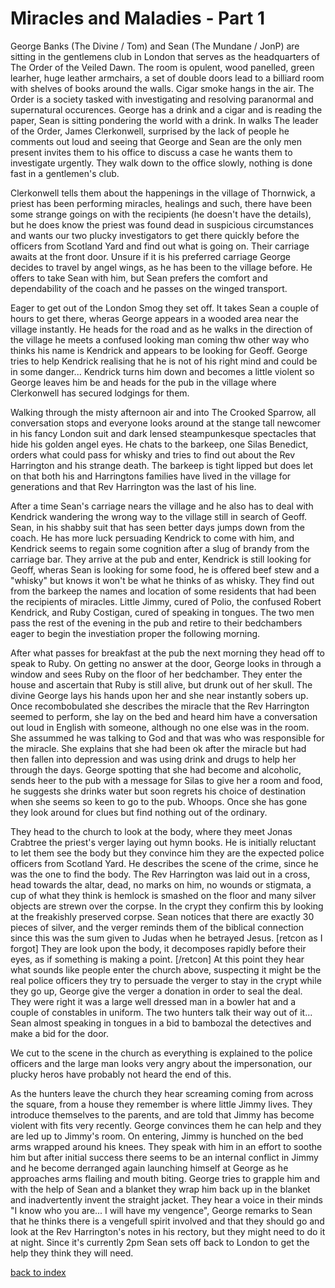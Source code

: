 # Miracles and Maladies - Part 1

George Banks (The Divine / Tom) and Sean (The Mundane / JonP) are sitting in the gentlemens club in London that serves as the headquarters of The Order of the Veiled Dawn. The room is opulent, wood panelled, green learher, huge leather armchairs, a set of double doors lead to a billiard room with shelves of books around the walls. Cigar smoke hangs in the air. The Order is a society tasked with investigating and resolving paranormal and supernatural occurences. George has a drink and a cigar and is reading the paper, Sean is sitting pondering the world with a drink. In walks The leader of the Order, James Clerkonwell, surprised by the lack of people he comments out loud and seeing that George and Sean are the only men present invites them to his office to discuss a case he wants them to investigate urgently. They walk down to the office slowly, nothing is done fast in a gentlemen's club.

Clerkonwell tells them about the happenings in the village of Thornwick, a priest has been performing miracles, healings and such, there have been some strange goings on with the recipients (he doesn't have the details), but he does know the priest was found dead in suspicious circumstances and wants our two plucky investigators to get there quickly before the officers from Scotland Yard and find out what is going on. Their carriage awaits at the front door. Unsure if it is his preferred carriage George decides to travel by angel wings, as he has been to the village before. He offers to take Sean with him, but Sean prefers the comfort and dependability of the coach and he passes on the winged transport.

Eager to get out of the London Smog they set off. It takes Sean a couple of hours to get there, wheras George appears in a wooded area near the village instantly. He heads for the road and as he walks in the direction of the village he meets a confused looking man coming thw other way who thinks his name is Kendrick and appears to be looking for Geoff. George tries to help Kendrick realising that he is not of his right mind and could be in some danger... Kendrick turns him down and becomes a little violent so George leaves him be and heads for the pub in the village where Clerkonwell has secured lodgings for them.

Walking through the misty afternoon air and into The Crooked Sparrow, all conversation stops and everyone looks around at the stange tall newcomer in his fancy London suit and dark lensed steampunkesque spectacles that hide his golden angel eyes. He chats to the barkeep, one Silas Benedict, orders what could pass for whisky and tries to find out about the Rev Harrington and his strange death. The barkeep is tight lipped but does let on that both his and Harringtons families have lived in the village for generations and that Rev Harrington was the last of his line.

After a time Sean's carriage nears the village and he also has to deal with Kendrick wandering the wrong way to the village still in search of Geoff. Sean, in his shabby suit that has seen better days jumps down from the coach. He has more luck persuading Kendrick to come with him, and Kendrick seems to regain some cognition after a slug of brandy from the carriage bar. They arrive at the pub and enter, Kendrick is still looking for Geoff, wheras Sean is looking for some food, he is offered beef stew and a "whisky" but knows it won't be what he thinks of as whisky. They find out from the barkeep the names and location of some residents that had been the recipients of miracles. Little Jimmy, cured of Polio, the confused Robert Kendrick, and Ruby Costigan, cured of speaking in tongues. The two men pass the rest of the evening in the pub and retire to their bedchambers eager to begin the investiation proper the following morning.

After what passes for breakfast at the pub the next morning they head off to speak to Ruby. On getting no answer at the door, George looks in through a window and sees Ruby on the floor of her bedchamber. They enter the house and ascertain that Ruby is still alive, but drunk out of her skull. The divine George lays his hands upon her and she near instantly sobers up. Once recombobulated she describes the miracle that the Rev Harrington seemed to perform, she lay on the bed and heard him have a conversation out loud in English with someone, although no one else was in the room. She assummed he was talking to God and that was who was responsible for the miracle. She explains that she had been ok after the miracle but had then fallen into depression and was using drink and drugs to help her through the days. George spotting that she had become and alcoholic, sends heer to the pub with a message for Silas to give her a room and food, he suggests she drinks water but soon regrets his choice of destination when she seems so keen to go to the pub. Whoops. Once she has gone they look around for clues but find nothing out of the ordinary.

They head to the church to look at the body, where they meet Jonas Crabtree the priest's verger laying out hymn books. He is initially reluctant to let them see the body but they convince him they are the expected police officers from Scotland Yard. He describes the scene of the crime, since he was the one to find the body. The Rev Harrington was laid out in a cross, head towards the altar, dead, no marks on him, no wounds or stigmata, a cup of what they think is hemlock is smashed on the floor and many silver objects are strewn over the corpse. In the crypt they confirm this by looking at the freakishly preserved corpse. Sean notices that there are exactly 30 pieces of silver, and the verger reminds them of the biblical connection since this was the sum given to Judas when he betrayed Jesus. [retcon as I forgot] They are look upon the body, it decomposes rapidly before their eyes, as if something is making a point. [/retcon] At this point they hear what sounds like people enter the church above, suspecting it might be the real police officers they try to persuade the verger to stay in the crypt while they go up, George give the verger a donation in order to seal the deal. They were right it was a large well dressed man in a bowler hat and a couple of constables in uniform. The two hunters talk their way out of it... Sean almost speaking in tongues in a bid to bambozal the detectives and make a bid for the door.

We cut to the scene in the church as everything is explained to the police officers and the large man looks very angry about the impersonation, our plucky heros have probably not heard the end of this.

As the hunters leave the church they hear screaming coming from across the square, from a house they remember is where little Jimmy lives. They introduce themselves to the parents, and are told that Jimmy has become violent with fits very recently. George convinces them he can help and they are led up to Jimmy's room. On entering, Jimmy is hunched on the bed arms wrapped around his knees. They speak with him in an effort to soothe him but after initial success there seems to be an internal conflict in Jimmy and he become derranged again launching himself at George as he approaches arms flailing and mouth biting. George tries to grapple him and with the help of Sean and a blanket they wrap him back up in the blanket and inadvertently invent the straight jacket. They hear a voice in their minds "I know who you are... I will have my vengence", George remarks to Sean that he thinks there is a vengefull spirit involved and that they should go and look at the Rev Harrington's notes in his rectory, but they might need to do it at night. Since it's currently 2pm Sean sets off back to London to get the help they think they will need.

[back to index](index)